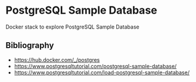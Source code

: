 # PostgreSQL Sample Database

Docker stack to explore PostgreSQL Sample Database

## Bibliography

- https://hub.docker.com/_/postgres
- https://www.postgresqltutorial.com/postgresql-sample-database/
- https://www.postgresqltutorial.com/load-postgresql-sample-database/
